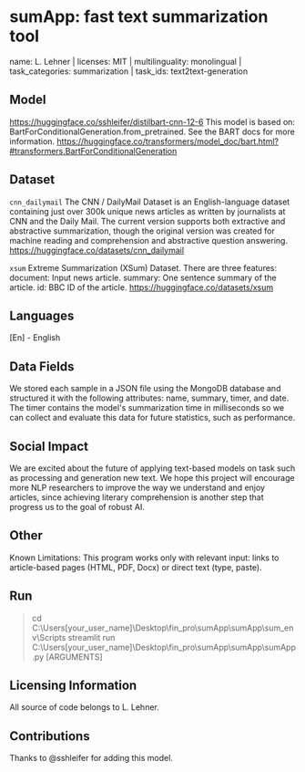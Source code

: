 # sumApp: fast text summarization tool

name: L. Lehner |
licenses: MIT |
multilinguality: monolingual |
task_categories: summarization |
task_ids: text2text-generation

## Model

https://huggingface.co/sshleifer/distilbart-cnn-12-6
This model is based on:
BartForConditionalGeneration.from_pretrained. See the BART docs for more information.
https://huggingface.co/transformers/model_doc/bart.html?#transformers.BartForConditionalGeneration

## Dataset

`cnn_dailymail`
The CNN / DailyMail Dataset is an English-language dataset containing just over 300k unique news articles as written by journalists at CNN and the Daily Mail. The current version supports both extractive and abstractive summarization, though the original version was created for machine reading and comprehension and abstractive question answering.
https://huggingface.co/datasets/cnn_dailymail

`xsum`
Extreme Summarization (XSum) Dataset.
There are three features:
document: Input news article.
summary: One sentence summary of the article.
id: BBC ID of the article.
https://huggingface.co/datasets/xsum

## Languages

[En] - English

## Data Fields

We stored each sample in a JSON file using the MongoDB database and structured it with the following attributes: name, summary, timer, and date. The timer contains the model's summarization time in milliseconds so we can collect and evaluate this data for future statistics, such as performance.

## Social Impact

We are excited about the future of applying text-based models on task such as processing and generation new text. We hope this project will encourage more NLP researchers to improve the way we understand and enjoy articles, since achieving literary comprehension is another step that progress us to the goal of robust AI.

## Other

Known Limitations:
This program works only with relevant input: links to article-based pages (HTML, PDF, Docx) or direct text (type, paste).

## Run

> cd C:\Users\[your_user_name]\Desktop\fin_pro\sumApp\sumApp\sum_env\Scripts
> streamlit run C:\Users\[your_user_name]\Desktop\fin_pro\sumApp\sumApp\sumApp.py [ARGUMENTS]

## Licensing Information

All source of code belongs to L. Lehner.

## Contributions

Thanks to @sshleifer for adding this model.
